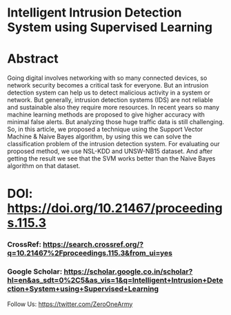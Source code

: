 # Intelligent Intrusion Detection System using Supervised Learning

# Abstract
Going digital involves networking with so many connected devices, so network security becomes a critical task for everyone. But an intrusion detection system can help us to detect malicious activity in a system or network. But generally, intrusion detection systems (IDS) are not reliable and sustainable also they require more resources. In recent years so many machine learning methods are proposed to give higher accuracy with minimal false alerts. But analyzing those huge traffic data is still challenging. So, in this article, we proposed a technique using the Support Vector Machine & Naive Bayes algorithm, by using this we can solve the classification problem of the intrusion detection system. For evaluating our proposed method, we use NSL-KDD and UNSW-NB15 dataset. And after getting the result we see that the SVM works better than the Naive Bayes algorithm on that dataset.


# DOI:  https://doi.org/10.21467/proceedings.115.3

### CrossRef: https://search.crossref.org/?q=10.21467%2Fproceedings.115.3&from_ui=yes

### Google Scholar: https://scholar.google.co.in/scholar?hl=en&as_sdt=0%2C5&as_vis=1&q=Intelligent+Intrusion+Detection+System+using+Supervised+Learning


Follow Us: https://twitter.com/ZeroOneArmy



